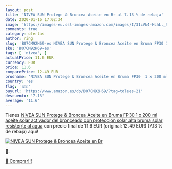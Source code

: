 ```yaml
---
layout: post
title: 'NIVEA SUN Protege & Broncea Aceite en Br al 7.13 % de rebaja'
date: 2020-01-16 17:02:34
image: 'https://images-eu.ssl-images-amazon.com/images/I/31cVk4-HchL._SL200_.jpg'
comments: true
category: ofertas
author: ring
slug: 'B07CM92H69-es NIVEA SUN Protege & Broncea Aceite en Bruma FP30 1 x 200...'
sku: 'B07CM92H69-es'
tags: [ 'nivea', ]
actualPrice: 11.6 EUR
currency: EUR
price: 11.6
comparePrice: 12.49 EUR
prodname: 'NIVEA SUN Protege & Broncea Aceite en Bruma FP30  1 x 200 ml   aceite solar activador del bronceado con protección solar alta  bruma solar resistente al agua'
country: 'es'
flag: '🇪🇸'
buyurl: 'https://www.amazon.es/dp/B07CM92H69/?tag=tolees-21'
descuento: '7.13'
average: '11.6'
---
```


Tienes [NIVEA SUN Protege & Broncea Aceite en Bruma FP30  1 x 200 ml   aceite solar activador del bronceado con protección solar alta  bruma solar resistente al agua](https://www.amazon.es/dp/B07CM92H69/?tag=tolees-21) con precio final de  11.6 EUR (original: 12.49 EUR) (7.13 %  de rebaja) aqui!

[![NIVEA SUN Protege & Broncea Aceite en Br](https://images-eu.ssl-images-amazon.com/images/I/31cVk4-HchL._SL200_.jpg)](https://www.amazon.es/dp/B07CM92H69/?tag=tolees-21)

🔎:


[🛒 Comprar!!!](https://www.amazon.es/dp/B07CM92H69/?tag=tolees-21)
